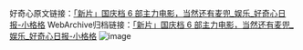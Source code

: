 好奇心原文链接：[「新片」国庆档 6 部主力电影，当然还有麦兜_娱乐_好奇心日报-小格格](https://www.qdaily.com/articles/2672.html)
WebArchive归档链接：[「新片」国庆档 6 部主力电影，当然还有麦兜_娱乐_好奇心日报-小格格](http://web.archive.org/web/20190623151332/https://www.qdaily.com/articles/2672.html)
![image](http://ww3.sinaimg.cn/large/007d5XDply1g3v6fypndrj30u06ii7wi)
